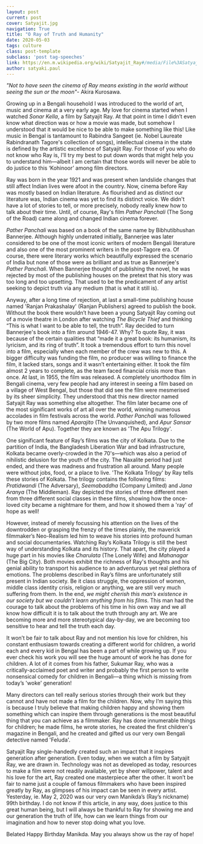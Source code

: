 ```yaml
---
layout: post
current: post
cover: Satyajit.jpg
navigation: True
title: "O Ray of Truth and Humanity"
date: 2020-05-03
tags: culture
class: post-template
subclass: 'post tag-speeches'
link: https://en.m.wikipedia.org/wiki/Satyajit_Ray#/media/File%3ASatyajit_Ray_in_New_York_(cropped).jpg
author: satyaki.paul
---
```

*"Not to have seen the cinema of Ray means existing in the world without seeing the sun or the moon"*- Akira Kurosawa.

Growing up in a Bengali household I was introduced to the world of art, music and cinema at a very early age. My love for cinema started when I watched *Sonar Kella*, a film by Satyajit Ray. At that point in time I didn’t even know what direction was or how a movie was made, but somehow I understood that it would be nice to be able to make something like this! Like music in Bengal is tantamount to Rabindra Sangeet (ie. Nobel Laureate Rabindranath Tagore's collection of songs), intellectual cinema in the state is defined by the artistic excellence of Satyajit Ray. For those of you who do not know who Ray is, I'll try my best to put down words that might help you to understand him—albeit I am certain that those words will never be able to do justice to this ‘Kohinoor’ among film directors.

Ray was born in the year 1921 and was present when landslide changes that still affect Indian lives were afoot in the country. Now, cinema before Ray was mostly based on Indian literature. As flourished and as distinct our literature was, Indian cinema was yet to find its distinct voice. We didn't have a lot of stories to tell, or more precisely, nobody really knew how to talk about their time. Until, of course, Ray's film *Pather Panchali* (The Song of the Road) came along and changed Indian cinema forever.

*Pather Panchali* was based on a book of the same name by Bibhutibhushan Bannerjee. Although highly underrated initially, Bannerjee was later considered to be one of the most iconic writers of modern Bengali literature and also one of the most prominent writers in the post-Tagore era. Of course, there were literary works which beautifully expressed the scenario of India but none of those were as brilliant and as true as Bannerjee's *Pather Panchali*. When Bannerjee thought of publishing the novel, he was rejected by most of the publishing houses on the pretext that his story was too long and too upsetting. That used to be the predicament of any artist seeking to depict truth via any medium (that is what it still is).

Anyway, after a long time of rejection, at last a small-time publishing house named 'Ranjan Prakashalay' (Ranjan Publishers) agreed to publish the book. Without the book there wouldn’t have been a young Satyajit Ray coming out of a movie theatre in London after watching *The Bicycle Thief* and thinking “This is what I want to be able to tell, the truth”. Ray decided to turn Bannerjee's book into a film around 1946-47. Why? To quote Ray, it was because of the certain qualities that “made it a great book: its humanism, its lyricism, and its ring of truth”. It took a tremendous effort to turn this novel into a film, especially when each member of the crew was new to this. A bigger difficulty was funding the film, no producer was willing to finance the film, it lacked stars, songs and it wasn’t entertaining either. It took the film almost 2 years to complete, as the team faced financial crisis more than once. At last, in 1955, the film was released. A completely unorthodox film in Bengali cinema, very few people had any interest in seeing a film based on a village of West Bengal, but those that did see the film were mesmerised by its sheer simplicity. They understood that this new director named Satyajit Ray was something else altogether. The film later became one of the most significant works of art all over the world, winning numerous accolades in film festivals across the world. *Pather Panchali* was followed by two more films named *Aparajito* (The Unvanquished), and *Apur Sansar* (The World of Apu). Together they are known as 'The Apu Trilogy'.

One significant feature of Ray’s films was the city of Kolkata. Due to the partition of India, the Bangladesh Liberation War and bad infrastructure, Kolkata became overly-crowded in the 70's—which was also a period of nihilistic delusion for the youth of the city. The Naxalite period had just ended, and there was madness and frustration all around. Many people were without jobs, food, or a place to live. 'The Kolkata Trilogy' by Ray tells these stories of Kolkata. The trilogy contains the following films: *Pratidwandi* (The Adversary), *Seemabaddha* (Company Limited) and *Jana Aranya* (The Middleman). Ray depicted the stories of three different men from three different social classes in these films, showing how the once-loved city became a nightmare for them, and how it showed them a 'ray' of hope as well!

However, instead of merely focussing his attention on the lives of the downtrodden or grasping the frenzy of the times plainly, the maverick filmmaker’s Neo-Realism led him to weave his stories into profound human and social documentaries. Watching Ray’s Kolkata Trilogy is still the best way of understanding Kolkata and its history. That apart, the city played a huge part in his movies like *Charulata* (The Lonely Wife) and *Mahanagar* (The Big City). Both movies exhibit the richness of Ray's thoughts and his genial ability to transport his audience to an adventurous yet real plethora of emotions. The problems described in Ray’s films are unfortunately still present in Indian society. Be it class struggle, the oppression of women, middle class identity crisis, religion or anything, we are still very much suffering from them. In the end, *we might cherish this man’s existence in our society but we couldn’t learn anything from his films*. This man had the courage to talk about the problems of his time in his own way and we all know how difficult it is to talk about the truth through any art. We are becoming more and more stereotypical day-by-day, we are becoming too sensitive to hear and tell the truth each day.

It won’t be fair to talk about Ray and not mention his love for children, his constant enthusiasm towards creating a different world for children, a world each and every kid in Bengal has been a part of while growing up. If you ever check his work you will see the huge amount of work he has done for children. A lot of it comes from his father, Sukumar Ray, who was a critically-acclaimed poet and writer and probably the first person to write nonsensical comedy for children in Bengali—a thing which is missing from today’s 'woke' generation!

Many directors can tell really serious stories through their work but they cannot and have not made a film for the children. Now, why I’m saying this is because I truly believe that making children happy and showing them something which can inspire them through generations is the most beautiful thing that you can achieve as a filmmaker. Ray has done innumerable things for children; he made films, he wrote stories, he created the first children's magazine in Bengali, and he created and gifted us our very own Bengali detective named 'Feluda'.

Satyajit Ray single-handedly created such an impact that it inspires generation after generation. Even today, when we watch a film by Satyajit Ray, we are drawn in. Technology was not as developed as today, resources to make a film were not readily available, yet by sheer willpower, talent and his love for the art, Ray created one masterpiece after the other. It won’t be fair to name just a couple of famous filmmakers who have been inspired greatly by Ray, as glimpses of his impact can be seen in every artist. Yesterday, ie. May 2, 2020 was our very own Manikda’s (Ray’s nickname) 99th birthday. I do not know if this article, in any way, does justice to this great human being, but I will always be thankful to Ray for showing me and our generation the truth of life, how can we learn things from our imagination and how to never stop doing what you love.

Belated Happy Birthday Manikda. May you always show us the ray of hope!

